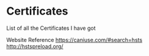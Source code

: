 # Certificates
List of all the Certificates I have got

Website Reference
https://caniuse.com/#search=hsts
http://hstspreload.org/

